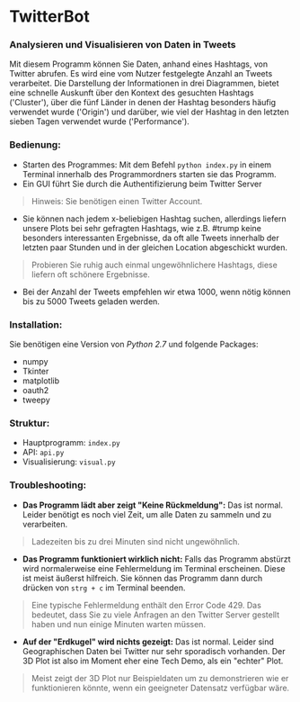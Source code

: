 # TwitterBot

### Analysieren und Visualisieren von Daten in Tweets

Mit diesem Programm können Sie Daten, anhand eines Hashtags, von Twitter abrufen. Es wird eine vom Nutzer festgelegte Anzahl an Tweets verarbeitet.
Die Darstellung der Informationen in drei Diagrammen, bietet eine schnelle Auskunft über den Kontext des gesuchten Hashtags ('Cluster'), über die fünf Länder in denen der Hashtag besonders häufig verwendet wurde ('Origin') und darüber, wie viel der Hashtag in den letzten sieben Tagen verwendet wurde ('Performance').

### Bedienung:

- Starten des Programmes:
Mit dem Befehl `python index.py` in einem Terminal innerhalb des Programmordners starten sie das Programm.
- Ein GUI führt Sie durch die Authentifizierung beim Twitter Server
> Hinweis: Sie benötigen einen Twitter Account.

- Sie können nach jedem x-beliebigen Hashtag suchen, allerdings liefern unsere Plots bei sehr gefragten Hashtags, wie z.B. #trump keine besonders interessanten Ergebnisse, da oft alle Tweets innerhalb der letzten paar Stunden und in der gleichen Location abgeschickt wurden.
> Probieren Sie ruhig auch einmal ungewöhnlichere Hashtags, diese liefern oft schönere Ergebnisse.

- Bei der Anzahl der Tweets empfehlen wir etwa 1000, wenn nötig können bis zu 5000 Tweets geladen werden.

### Installation:

Sie benötigen eine Version von _Python 2.7_ und folgende Packages:

- numpy
- Tkinter
- matplotlib
- oauth2
- tweepy

### Struktur:

- Hauptprogramm: `index.py`
- API: `api.py`
- Visualisierung: `visual.py`

### Troubleshooting:

- **Das Programm lädt aber zeigt "Keine Rückmeldung":**
Das ist normal. Leider benötigt es noch viel Zeit, um alle Daten zu sammeln und zu verarbeiten.
> Ladezeiten bis zu drei Minuten sind nicht ungewöhnlich.

- **Das Programm funktioniert wirklich nicht:**
Falls das Programm abstürzt wird normalerweise eine Fehlermeldung im Terminal erscheinen.
Diese ist meist äußerst hilfreich. Sie können das Programm dann durch drücken von `strg + c` im Terminal beenden.
> Eine typische Fehlermeldung enthält den Error Code 429.
Das bedeutet, dass Sie zu viele Anfragen an den Twitter Server gestellt haben und nun einige Minuten warten müssen.

- **Auf der "Erdkugel" wird nichts gezeigt:**
Das ist normal. Leider sind Geographischen Daten bei Twitter nur sehr sporadisch vorhanden. Der 3D Plot ist also im Moment eher eine Tech Demo, als ein "echter" Plot.
> Meist zeigt der 3D Plot nur Beispieldaten um zu demonstrieren wie er funktionieren könnte, wenn ein geeigneter Datensatz verfügbar wäre.
